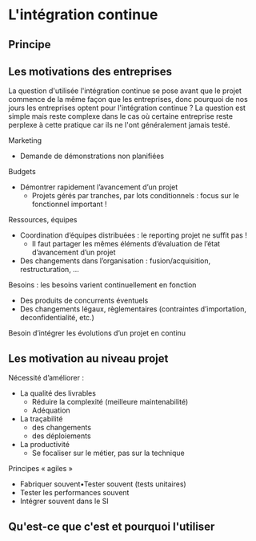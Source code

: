 
# L'intégration continue

## Principe



## Les motivations des entreprises

La question d'utilisée l'intégration continue se pose avant que le projet commence de la même façon que les entreprises, donc pourquoi de nos jours les entreprises optent pour l'intégration continue ? La question est simple mais reste complexe dans le cas où certaine entreprise reste perplexe à cette pratique car ils ne l'ont généralement jamais testé.

Marketing

* Demande de démonstrations non planifiées	

Budgets

* Démontrer rapidement l’avancement d’un projet
  * Projets gérés par tranches, par lots conditionnels : focus sur le fonctionnel important !

Ressources, équipes

* Coordination d’équipes distribuées : le reporting projet ne suffit pas !
  * Il faut partager les mêmes éléments d’évaluation de l’état d’avancement d’un projet
* Des changements dans l’organisation : fusion/acquisition, restructuration, …

Besoins : les besoins varient continuellement en fonction

* Des produits de concurrents éventuels
* Des changements légaux, règlementaires (contraintes d’importation, deconfidentialité, etc.)

Besoin d’intégrer les évolutions d’un projet en continu

## Les motivation au niveau projet

Nécessité d’améliorer :

* La qualité des livrables
  * Réduire la complexité (meilleure maintenabilité)
  * Adéquation
* La traçabilité
  * des changements
  * des déploiements
* La productivité
  * Se focaliser sur le métier, pas sur la technique

Principes « agiles »

* Fabriquer souvent•Tester souvent (tests unitaires)
* Tester les performances souvent
* Intégrer souvent dans le SI

## Qu'est-ce que c'est et pourquoi l'utiliser

